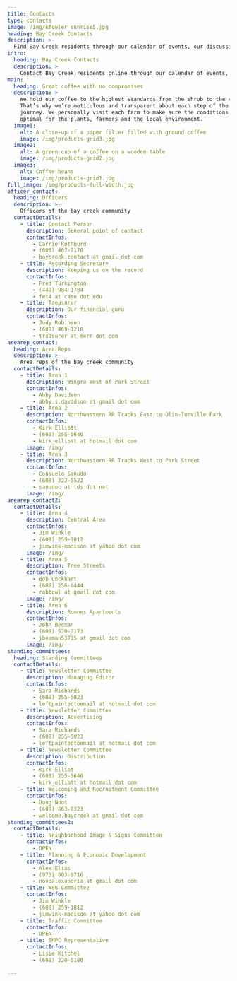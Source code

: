 ```yaml
---
title: Contacts
type: contacts
image: /img/kfowler_sunrise5.jpg
heading: Bay Creek Contacts
description: >-
  Find Bay Creek residents through our calendar of events, our discussion list, or our Facebook group. In addition, you can find members of the Bay Creek Neighborhood Council (like officers, area reps, and committees) below. Government representatives (elected and non-elected) are also listed
intro:
  heading: Bay Creek Contacts
  description: >
    Contact Bay Creek residents online through our calendar of events, our discussion list, or our Facebook group. Members of the Bay Creek Neighborhood Council (like officers, area reps, and committees) are listed below. Government representatives (elected and non-elected) can also be found on this page
main:
  heading: Great coffee with no compromises
  description: >
    We hold our coffee to the highest standards from the shrub to the cup.
    That’s why we’re meticulous and transparent about each step of the coffee’s
    journey. We personally visit each farm to make sure the conditions are
    optimal for the plants, farmers and the local environment.
  image1:
    alt: A close-up of a paper filter filled with ground coffee
    image: /img/products-grid3.jpg
  image2:
    alt: A green cup of a coffee on a wooden table
    image: /img/products-grid2.jpg
  image3:
    alt: Coffee beans
    image: /img/products-grid1.jpg
full_image: /img/products-full-width.jpg
officer_contact:
  heading: Officers
  description: >-
    Officers of the bay creek community
  contactDetails:
    - title: Contact Person
      description: General point of contact
      contactInfos:
        - Carrie Rothburd
        - (608) 467-7170
        - baycreek.contact at gmail dot com
    - title: Recording Secretary
      description: Keeping us on the record
      contactInfos:
        - Fred Turkington
        - (440) 984-1784
        - fet4 at case dot edu
    - title: Treasurer
      description: Our financial guru
      contactInfos:
        - Judy Robinson
        - (608) 469-1218
        - treasurer at merr dot com
arearep_contact:
  heading: Area Reps
  description: >-
    Area reps of the bay creek community
  contactDetails:
    - title: Area 1
      description: Wingra West of Park Street
      contactInfos:
        - Abby Davidson
        - abby.s.davidson at gmail dot com
    - title: Area 2
      description: Northwestern RR Tracks East to Olin-Turville Park
      contactInfos:
        - Kirk Elliott
        - (608) 255-5646
        - kirk_elliott at hotmail dot com
      image: /img/
    - title: Area 3
      description: Northwestern RR Tracks West to Park Street
      contactInfos:
        - Consuelo Sanudo
        - (608) 322-5522
        - sanudoc at tds dot net
      image: /img/
arearep_contact2:
  contactDetails:
    - title: Area 4
      description: Central Area
      contactInfos:
        - Jim Winkle
        - (608) 259-1812
        - jimwink-madison at yahoo dot com
      image: /img/
    - title: Area 5
      description: Tree Streets
      contactInfos:
        - Bob Lockhart
        - (608) 256-0444
        - robtowl at gmail dot com
      image: /img/
    - title: Area 6
      description: Romnes Apartments
      contactInfos:
        - John Beeman
        - (608) 520-7173
        - jbeeman53715 at gmail dot com
      image: /img/
standing_committees:
  heading: Standing Committees
  contactDetails:
    - title: Newsletter Committee
      description: Managing Editor
      contactInfos: 
        - Sara Richards
        - (608) 255-5023
        - leftpaintedtoenail at hotmail dot com
    - title: Newsletter Committee
      description: Advertising
      contactInfos: 
        - Sara Richards
        - (608) 255-5023
        - leftpaintedtoenail at hotmail dot com
    - title: Newsletter Committee
      description: Distribution
      contactInfos:
        - Kirk Elliot
        - (608) 255-5646
        - kirk_elliott at hotmail dot com
    - title: Welcoming and Recruitment Committee
      contactInfos:
        - Doug Noot
        - (608) 663-8323
        - welcome.baycreek at gmail dot com
standing_committees2:  
  contactDetails:
    - title: Neighborhood Image & Signs Committee
      contactInfos:
        - OPEN
    - title: Planning & Economic Development
      contactInfos:
        - Alex Elias
        - (973) 803-9716
        - novoalexandria at gmail dot com
    - title: Web Committee
      contactInfos:
        - Jim Winkle
        - (608) 259-1812
        - jimwink-madison at yahoo dot com
    - title: Traffic Committee
      contactInfos:
        - OPEN
    - title: SMPC Representative
      contactInfos:
        - Lisie Kitchel
        - (608) 220-5180
        
---
```



